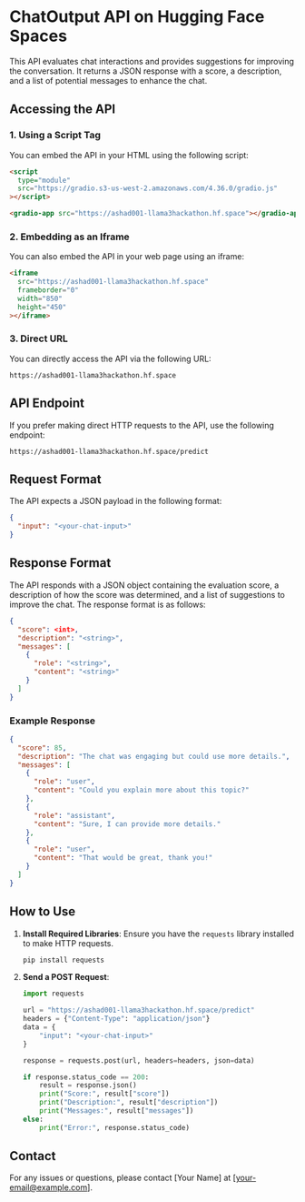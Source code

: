 # ChatOutput API on Hugging Face Spaces

This API evaluates chat interactions and provides suggestions for improving the conversation. It returns a JSON response with a score, a description, and a list of potential messages to enhance the chat.

## Accessing the API

### 1. Using a Script Tag

You can embed the API in your HTML using the following script:

```html
<script
  type="module"
  src="https://gradio.s3-us-west-2.amazonaws.com/4.36.0/gradio.js"
></script>

<gradio-app src="https://ashad001-llama3hackathon.hf.space"></gradio-app>
```

### 2. Embedding as an Iframe

You can also embed the API in your web page using an iframe:

```html
<iframe
  src="https://ashad001-llama3hackathon.hf.space"
  frameborder="0"
  width="850"
  height="450"
></iframe>
```

### 3. Direct URL

You can directly access the API via the following URL:

```
https://ashad001-llama3hackathon.hf.space
```

## API Endpoint

If you prefer making direct HTTP requests to the API, use the following endpoint:

```
https://ashad001-llama3hackathon.hf.space/predict
```

## Request Format

The API expects a JSON payload in the following format:

```json
{
  "input": "<your-chat-input>"
}
```

## Response Format

The API responds with a JSON object containing the evaluation score, a description of how the score was determined, and a list of suggestions to improve the chat. The response format is as follows:

```json
{
  "score": <int>,
  "description": "<string>",
  "messages": [
    {
      "role": "<string>",
      "content": "<string>"
    }
  ]
}
```

### Example Response

```json
{
  "score": 85,
  "description": "The chat was engaging but could use more details.",
  "messages": [
    {
      "role": "user",
      "content": "Could you explain more about this topic?"
    },
    {
      "role": "assistant",
      "content": "Sure, I can provide more details."
    },
    {
      "role": "user",
      "content": "That would be great, thank you!"
    }
  ]
}
```

## How to Use

1. **Install Required Libraries**: Ensure you have the `requests` library installed to make HTTP requests.

    ```bash
    pip install requests
    ```

2. **Send a POST Request**:

    ```python
    import requests

    url = "https://ashad001-llama3hackathon.hf.space/predict"
    headers = {"Content-Type": "application/json"}
    data = {
        "input": "<your-chat-input>"
    }

    response = requests.post(url, headers=headers, json=data)

    if response.status_code == 200:
        result = response.json()
        print("Score:", result["score"])
        print("Description:", result["description"])
        print("Messages:", result["messages"])
    else:
        print("Error:", response.status_code)
    ```

## Contact

For any issues or questions, please contact [Your Name] at [your-email@example.com].
